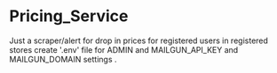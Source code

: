 # Pricing_Service
Just a scraper/alert for drop in prices for registered users in registered stores
create '.env' file for ADMIN and MAILGUN_API_KEY and MAILGUN_DOMAIN settings .
